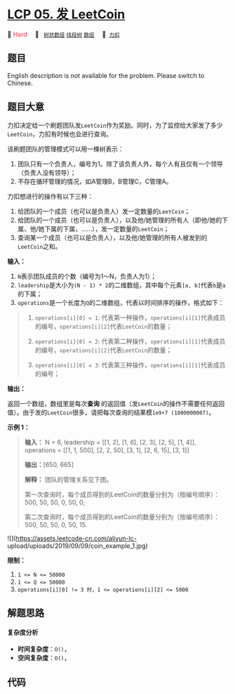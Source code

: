 # [LCP 05. 发 LeetCoin](https://2xiao.github.io/leetcode-js/lcp/LCP_05.html)

🔴 <font color=#ff334b>Hard</font>&emsp; 🔖&ensp; [`树状数组`](/tag/binary-indexed-tree.md) [`线段树`](/tag/segment-tree.md) [`数组`](/tag/array.md)&emsp; 🔗&ensp;[`力扣`](https://leetcode.cn/problems/coin-bonus)

## 题目

English description is not available for the problem. Please switch to
Chinese.


## 题目大意

力扣决定给一个刷题团队发`LeetCoin`作为奖励。同时，为了监控给大家发了多少`LeetCoin`，力扣有时候也会进行查询。



该刷题团队的管理模式可以用一棵树表示：

  1. 团队只有一个负责人，编号为1。除了该负责人外，每个人有且仅有一个领导（负责人没有领导）；
  2. 不存在循环管理的情况，如A管理B，B管理C，C管理A。



力扣想进行的操作有以下三种：

  1. 给团队的一个成员（也可以是负责人）发一定数量的`LeetCoin`；
  2. 给团队的一个成员（也可以是负责人），以及他/她管理的所有人（即他/她的下属、他/她下属的下属，……），发一定数量的`LeetCoin`；
  3. 查询某一个成员（也可以是负责人），以及他/她管理的所有人被发到的`LeetCoin`之和。



**输入：**

  1. `N`表示团队成员的个数（编号为1～N，负责人为1）；
  2. `leadership`是大小为`(N - 1) * 2`的二维数组，其中每个元素`[a, b]`代表`b`是`a`的下属；
  3. `operations`是一个长度为`Q`的二维数组，代表以时间排序的操作，格式如下： 
> 
> 1. `operations[i][0] = 1`: 代表第一种操作，`operations[i][1]`代表成员的编号，`operations[i][2]`代表`LeetCoin`的数量；
> 
> 2. `operations[i][0] = 2`: 代表第二种操作，`operations[i][1]`代表成员的编号，`operations[i][2]`代表`LeetCoin`的数量；
> 
> 3. `operations[i][0] = 3`: 代表第三种操作，`operations[i][1]`代表成员的编号；

**输出：**

返回一个数组，数组里是每次**查询**
的返回值（发`LeetCoin`的操作不需要任何返回值）。由于发的`LeetCoin`很多，请把每次查询的结果模`1e9+7 (1000000007)`。



**示例 1：**

> 
> 
> 
> 
> 
> **输入：** N = 6, leadership = [[1, 2], [1, 6], [2, 3], [2, 5], [1, 4]], operations = [[1, 1, 500], [2, 2, 50], [3, 1], [2, 6, 15], [3, 1]]
> 
> **输出：**[650, 665]
> 
> **解释：** 团队的管理关系见下图。
> 
> 第一次查询时，每个成员得到的LeetCoin的数量分别为（按编号顺序）：500, 50, 50, 0, 50, 0;
> 
> 第二次查询时，每个成员得到的LeetCoin的数量分别为（按编号顺序）：500, 50, 50, 0, 50, 15.
> 
> 

![](https://assets.leetcode-cn.com/aliyun-lc-
upload/uploads/2019/09/09/coin_example_1.jpg)



**限制：**

  1. `1 <= N <= 50000`
  2. `1 <= Q <= 50000`
  3. `operations[i][0] != 3 时，1 <= operations[i][2] <= 5000`


## 解题思路

#### 复杂度分析

- **时间复杂度**：`O()`，
- **空间复杂度**：`O()`，

## 代码

```javascript

```